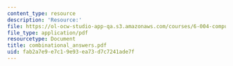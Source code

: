 ```yaml
---
content_type: resource
description: 'Resource:'
file: https://ol-ocw-studio-app-qa.s3.amazonaws.com/courses/6-004-computation-structures-spring-2017/fab2a7e9e7c19e93ea73d7c7241ade7f_combinational_answers.pdf
file_type: application/pdf
resourcetype: Document
title: combinational_answers.pdf
uid: fab2a7e9-e7c1-9e93-ea73-d7c7241ade7f
---
```

